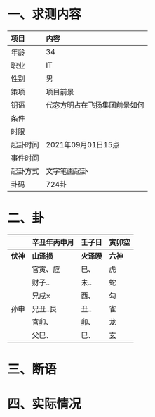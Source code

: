 # 一、求测内容
|项目|内容|
|:-|:-|
|年龄|34|
|职业|IT|
|性别|男|
|策项|项目前景|
|钥语|代宓方明占在飞扬集团前景如何|
|条件||
|时限||
|起卦时间|2021年09月01日15点|
|事件时间||
|起卦方式|文字笔画起卦|
|卦码|724卦|

# 二、卦
||辛丑年丙申月|壬子日|寅卯空|
|:-|:-|:-|:-|
|**伏神**|**山泽损**|**火泽睽**|**六神**|
||官寅、应|巳、|虎|
||财子..|未..|蛇|
||兄戌×|酉、|勾|
|孙申|兄丑..艮|丑..|雀|
||官卯、|卯、|龙|
||父巳、|巳、|玄|


# 三、断语

# 四、实际情况